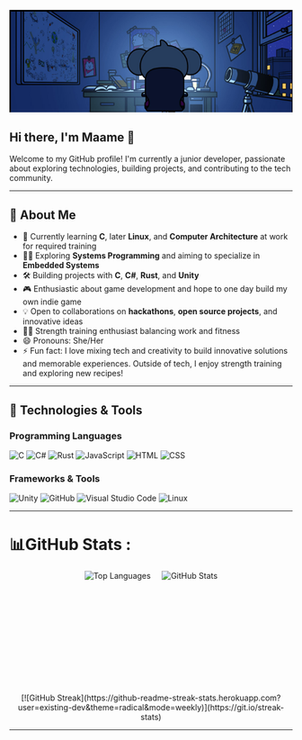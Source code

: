 ![Header Image](/personal.png)

## Hi there, I'm Maame 👋

Welcome to my GitHub profile! I'm currently a junior developer, passionate about exploring technologies, building projects, and contributing to the tech community.

---

## 🚀 About Me
- 🌱 Currently learning **C**, later **Linux**, and **Computer Architecture** at work for required training
- 🧑‍💻 Exploring **Systems Programming** and aiming to specialize in **Embedded Systems**
- 🛠 Building projects with **C**, **C#**, **Rust**, and **Unity**
- 🎮 Enthusiastic about game development and hope to one day build my own indie game
- 💡 Open to collaborations on **hackathons**, **open source projects**, and innovative ideas
- 🏋️‍♀️ Strength training enthusiast balancing work and fitness
- 😄 Pronouns: She/Her
- ⚡ Fun fact: I love mixing tech and creativity to build innovative solutions and memorable experiences. Outside of tech, I enjoy strength training and exploring new recipes!

---

## 🔧 Technologies & Tools

### Programming Languages
![C](https://img.shields.io/badge/c-%2300599C.svg?style=for-the-badge&logo=c&logoColor=white)
![C#](https://img.shields.io/badge/C%23-%23239120.svg?style=for-the-badge&logo=csharp&logoColor=white)
![Rust](https://img.shields.io/badge/Rust-%23000000.svg?style=for-the-badge&logo=rust&logoColor=white)
![JavaScript](https://img.shields.io/badge/JavaScript-%23F7DF1E.svg?style=for-the-badge&logo=javascript&logoColor=black)
![HTML](https://img.shields.io/badge/HTML5-%23E34F26.svg?style=for-the-badge&logo=html5&logoColor=white)
![CSS](https://img.shields.io/badge/CSS3-%231572B6.svg?style=for-the-badge&logo=css3&logoColor=white)

### Frameworks & Tools
![Unity](https://img.shields.io/badge/Unity-%23000000.svg?style=for-the-badge&logo=unity&logoColor=white)
![GitHub](https://img.shields.io/badge/GitHub-%23181717.svg?style=for-the-badge&logo=github&logoColor=white)
![Visual Studio Code](https://img.shields.io/badge/VS%20Code-%23007ACC.svg?style=for-the-badge&logo=visualstudiocode&logoColor=white)
![Linux](https://img.shields.io/badge/Linux-%23FCC624.svg?style=for-the-badge&logo=linux&logoColor=black)
 
 ---

# 📊GitHub Stats :
<div align="center">
  <div style="display: flex; justify-content: center; gap: 20px;">
    <img src="https://github-readme-stats.vercel.app/api/top-langs/?username=existing-dev&theme=radical&hide_border=false&include_all_commits=false&count_private=false&layout=compact" alt="Top Languages" style="height: 200px;"/>
    <img src="https://github-readme-stats.vercel.app/api?username=existing-dev&theme=radical&hide_border=false&include_all_commits=false&count_private=false" alt="GitHub Stats" style="height: 200px;"/>
  </div>
</div> <br/>
<div align="center">
	[![GitHub Streak](https://github-readme-streak-stats.herokuapp.com?user=existing-dev&theme=radical&mode=weekly)](https://git.io/streak-stats)
</div>

 ---
<!-- ![Top Languages](https://github-readme-stats.vercel.app/api/top-langs/?username=existing-dev&theme=radical&hide_border=false&include_all_commits=false&count_private=false&layout=compact)<br/>
![GitHub Stats](https://github-readme-stats.vercel.app/api?username=existing-dev&theme=radical&hide_border=false&include_all_commits=false&count_private=false)<br/> -->
